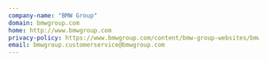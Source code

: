 ```yaml
---
company-name: "BMW Group"
domain: bmwgroup.com
home: http://www.bmwgroup.com
privacy-policy: https://www.bmwgroup.com/content/bmw-group-websites/bmwgroup_com/en/general/cookies.html
email: bmwgroup.customerservice@bmwgroup.com
---
```




